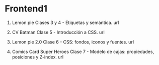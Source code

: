 # Frontend1

1) Lemon pie
Clases 3 y 4 - Etiquetas y semántica.
url

2) CV Batman
Clase 5 - Introducción a CSS.
url

3) Lemon pie 2.0
Clase 6 - CSS: fondos, iconos y fuentes.
url

4) Comics Card Super Heroes
Clase 7 - Modelo de cajas: propiedades, posiciones y Z-index.
url
